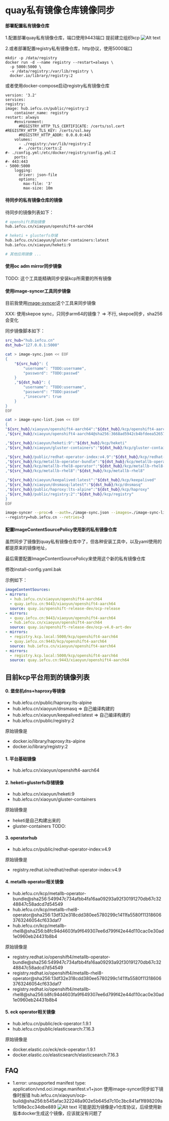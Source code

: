 # quay私有镜像仓库镜像同步

#### 部署配置私有镜像仓库

1.配置部署quay私有镜像仓库，端口使用9443端口
提前建立组织kcp
![Alt text](./asserts/1646030897658.png)

2.或者部署配置registry私有镜像仓库，http协议，使用5000端口
```
mkdir -p /data/registry
docker run -d --name registry --restart=always \
  -p 5000:5000 \
  -v /data/registry:/var/lib/registry \
  docker.io/library/registry:2
```

或者使用docker-compose启动registry私有镜像仓库
```
version: '3.2'
services:                                                                                                                                                                                                    registry:                                                                                                                                                                                                    image: hub.iefcu.cn/public/registry:2
    container_name: registry                                                                                                                                                                                   restart: always
    #environment:
      #REGISTRY_HTTP_TLS_CERTIFICATE: /certs/ssl.cert                                                                                                                                                            #REGISTRY_HTTP_TLS_KEY: /certs/ssl.key
      #REGISTRY_HTTP_ADDR: 0.0.0.0:443
    volumes:
      - ./registry:/var/lib/registry:Z
      #- ./certs:/certs:Z                                                                                                                                                                                        #- ./config.yml:/etc/docker/registry/config.yml:Z
    ports:                                                                                                                                                                                                       #- 443:443                                                                                                                                                                                                 - 5000:5000
    logging:
      driver: json-file
      options:
        max-file: '3'
        max-size: 10m
```

#### 待同步的私有镜像仓库的镜像

待同步的镜像列表如下：
```bash
# openshift原始镜像
hub.iefcu.cn/xiaoyun/openshift4-aarch64

# heketi + glusterfs存储
hub.iefcu.cn/xiaoyun/gluster-containers:latest
hub.iefcu.cn/xiaoyun/heketi:9

# 其他应用镜像 ...
```

#### 使用oc adm mirror同步镜像

TODO: 这个工具能精确同步安装kcp所需要的所有镜像

#### 使用image-syncer工具同步镜像

目前我使用[image-syncer](https://github.com/AliyunContainerService/image-syncer)这个工具来同步镜像

XXX: 使用skepoe sync，只同步arm64的镜像？ => 不行, skepoe同步，sha256会变化

同步镜像脚本如下：
```bash
src_hub="hub.iefcu.cn"
dst_hub="127.0.0.1:5000"

cat > image-sync.json << EOF
{
    "${src_hub}": {
        "username": "TODO:username",
        "password": "TODO:passwd"
    }
    ,"${dst_hub}": {
        "username": "TODO:username",
        "password": "TODO:passwd"
        ,"insecure": true
    }
}
EOF

cat > image-sync-list.json << EOF
{
"${src_hub}/xiaoyun/openshift4-aarch64":"${dst_hub}/kcp/openshift4-aarch64"
,"${src_hub}/xiaoyun/openshift4-aarch64@sha256:3668ad5942cb4bfdeea526571b267a570ae1a1201843c68c364958ab2ec4af75":"${dst_hub}/kcp/openshift4-aarch64"

,"${src_hub}/xiaoyun/heketi:9":"${dst_hub}/kcp/heketi"
,"${src_hub}/xiaoyun/gluster-containers":"${dst_hub}/kcp/gluster-containers"

,"${src_hub}/public/redhat-operator-index:v4.9":"${dst_hub}/kcp/redhat-operator-index:v4.9"
,"${src_hub}/kcp/metallb-operator-bundle":"${dst_hub}/kcp/metallb-operator-bundle"
,"${src_hub}/kcp/metallb-rhel8-operator":"${dst_hub}/kcp/metallb-rhel8-operator"
,"${src_hub}/kcp/metallb-rhel8":"${dst_hub}/kcp/metallb-rhel8"

,"${src_hub}/xiaoyun/keepalived:latest":"${dst_hub}/kcp/keepalived"
,"${src_hub}/xiaoyun/dnsmasq:latest":"${dst_hub}/kcp/dnsmasq"
,"${src_hub}/public/haproxy:lts-alpine":"${dst_hub}/kcp/haproxy"
,"${src_hub}/public/registry:2":"${dst_hub}/kcp/registry"
}
EOF

image-syncer --proc=6 --auth=./image-sync.json --images=./image-sync-list.json --namespace=public \
--registry=hub.iefcu.cn --retries=3
```

#### 配置ImageContentSourcePolicy使用新的私有镜像仓库

虽然同步了镜像到quay私有镜像仓库中了，但各种安装工具中，以及yaml使用的都是原来的镜像地址，

最后需要配置ImageContentSourcePolicy来使用这个新的私有镜像仓库

修改install-config.yaml.bak

示例如下：

```yaml
imageContentSources:
- mirrors:
  - hub.iefcu.cn/xiaoyun/openshift4-aarch64
  - quay.iefcu.cn:9443/xiaoyun/openshift4-aarch64
  source: quay.io/openshift-release-dev/ocp-release
- mirrors:
  - quay.iefcu.cn:9443/xiaoyun/openshift4-aarch64
  - hub.iefcu.cn/xiaoyun/openshift4-aarch64
  source: quay.io/openshift-release-dev/ocp-v4.0-art-dev
- mirrors:
  - registry.kcp.local:5000/kcp/openshift4-aarch64
  - quay.iefcu.cn:9443/kcp/openshift4-aarch64
  source: hub.iefcu.cn/xiaoyun/openshift4-aarch64
- mirrors:
  - registry.kcp.local:5000/kcp/openshift4-aarch64
  source: quay.iefcu.cn:9443/xiaoyun/openshift4-aarch64
```

## 目前kcp平台用到的镜像列表

#### 0. 堡垒机dns+haproxy等镜像

* hub.iefcu.cn/public/haproxy:lts-alpine
* hub.iefcu.cn/xiaoyun/dnsmasq => 自己编译构建的
* hub.iefcu.cn/xiaoyun/keepalived:latest => 自己编译构建的
* hub.iefcu.cn/public/registry:2

原始镜像是
* docker.io/library/haproxy:lts-alpine
* docker.io/library/registry:2

#### 1. 平台基础镜像

* hub.iefcu.cn/xiaoyun/openshift4-aarch64

#### 2. heketi+glusterfs存储镜像

* hub.iefcu.cn/xiaoyun/heketi:9
* hub.iefcu.cn/xiaoyun/gluster-containers

原始镜像是

* heketi是自己构建出来的
* gluster-containers TODO:

#### 3. operatorhub

* hub.iefcu.cn/public/redhat-operator-index:v4.9

原始镜像是

* registry.redhat.io/redhat/redhat-operator-index:v4.9

#### 4. metallb operator相关镜像

* hub.iefcu.cn/kcp/metallb-operator-bundle@sha256:549947c734afbb4fa16aa09293a92f30191270db67c3248847c58adcd7d54549
* hub.iefcu.cn/kcp/metallb-rhel8-operator@sha256:13df32e318cdd380ee5780299c1411fa5580f113186063763246054cf633daf7
* hub.iefcu.cn/kcp/metallb-rhel8@sha256:b8fc94d4603fa9f649307ee6d799f42e44d110cac0e30ad1e0960eb24431b8b4

原始镜像是

* registry.redhat.io/openshift4/metallb-operator-bundle@sha256:549947c734afbb4fa16aa09293a92f30191270db67c3248847c58adcd7d54549
* registry.redhat.io/openshift4/metallb-rhel8-operator@sha256:13df32e318cdd380ee5780299c1411fa5580f113186063763246054cf633daf7
* registry.redhat.io/openshift4/metallb-rhel8@sha256:b8fc94d4603fa9f649307ee6d799f42e44d110cac0e30ad1e0960eb24431b8b4

#### 5. eck operator相关镜像

* hub.iefcu.cn/public/eck-operator:1.9.1
* hub.iefcu.cn/public/elasticsearch:7.16.3

原始镜像是

* docker.elastic.co/eck/eck-operator:1.9.1
* docker.elastic.co/elasticsearch/elasticsearch:7.16.3

## FAQ

* 1.error: unsupported manifest type: application/vnd.oci.image.manifest.v1+json
使用image-syncer同步如下镜像时报错
hub.iefcu.cn/xiaoyun/ocp-build@sha256:b545afac322248a902e5b645d7c10c3bc841af1f898209a1c198e3cc34dbe889
![Alt text](./asserts/2022-02-28_16-42.png)
可能是因为镜像是v1仓库协议，后续使用新版本docker生成这个镜像，应该就没有问题了
